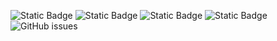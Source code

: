 ![Static Badge](https://img.shields.io/badge/blacklists-60-000000) ![Static Badge](https://img.shields.io/badge/blacklisted-2928651-cc0000) ![Static Badge](https://img.shields.io/badge/whitelisted-2243-00CC00) ![Static Badge](https://img.shields.io/badge/streaming_blacklist-28107-000000) ![GitHub issues](https://img.shields.io/github/issues/fabriziosalmi/blacklists)
